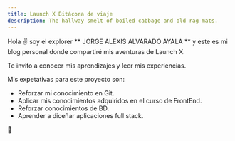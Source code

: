 ```yaml
---
title: Launch X Bitácora de viaje
description: The hallway smelt of boiled cabbage and old rag mats.
---
```


Hola ✌️  soy el explorer ** JORGE ALEXIS ALVARADO AYALA  ** y este es mi blog personal donde compartiré mis aventuras de Launch X.

Te invito a conocer mis aprendizajes y leer mis experiencias.

Mis expetativas para este proyecto son:

- Reforzar mi conocimiento en Git.
- Aplicar mis conocimientos adquiridos en el curso de FrontEnd.
- Reforzar conocimientos de BD.
- Aprender a diceñar aplicaciones full stack.

🚀
